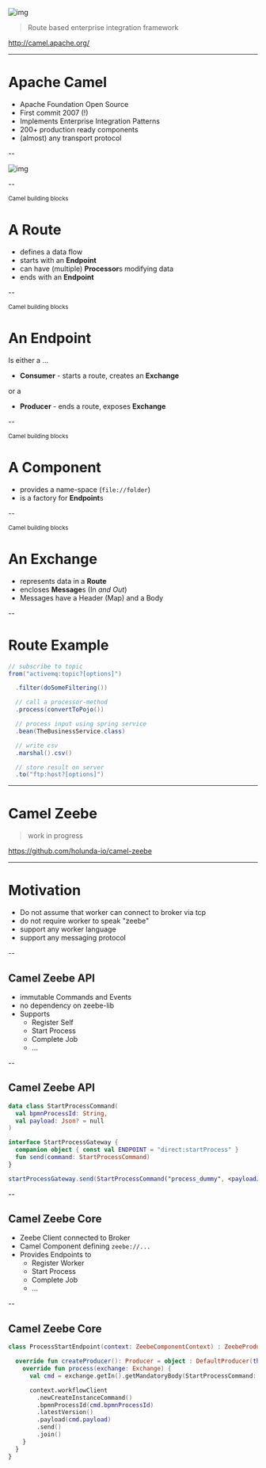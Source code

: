 

![img](images/logo-camel.png) <!-- .element: style="width:700px" -->

> Route based enterprise integration framework

http://camel.apache.org/

<!-- .slide: data-background="#EEE" -->

---

# Apache Camel

* Apache Foundation Open Source
* First commit 2007 (!)
* Implements Enterprise Integration Patterns
* 200+ production ready components
* (almost) any transport protocol 

--

![img](images/camel-overview.png) <!-- .element: style="width:700px" -->

--

<small>Camel building blocks</small>

# A Route

* defines a data flow
* starts with an **Endpoint**
* can have (multiple) **Processor**s modifying data
* ends with an **Endpoint**

--

<small>Camel building blocks</small>

# An Endpoint

Is either a ...

* **Consumer** - starts a route, creates an **Exchange**

or a

* **Producer** - ends a route, exposes **Exchange** 

--

<small>Camel building blocks</small>

# A Component

* provides a name-space (`file://folder`) 
* is a factory for **Endpoint**s

--

<small>Camel building blocks</small>

# An Exchange

* represents data in a **Route**
* encloses **Message**s (In *and Out*)
* Messages have a Header (Map) and a Body

--

# Route Example

```java
// subscribe to topic
from("activemq:topic?[options]")

  .filter(doSomeFiltering())

  // call a processor-method
  .process(convertToPojo())

  // process input using spring service
  .bean(TheBusinessService.class)

  // write csv
  .marshal().csv()

  // store result on server
  .to("ftp:host?[options]")
```

---

# Camel Zeebe

> work in progress

https://github.com/holunda-io/camel-zeebe

<!-- .slide: data-background="#EEE" -->

---

# Motivation

* Do not assume that worker can connect to broker via tcp
* do not require worker to speak "zeebe"
* support any worker language
* support any messaging protocol


--

## Camel Zeebe API

* immutable Commands and Events
* no dependency on zeebe-lib
* Supports
  * Register Self
  * Start Process
  * Complete Job
  * ...

--

## Camel Zeebe API

```kotlin
data class StartProcessCommand(
  val bpmnProcessId: String,
  val payload: Json? = null
)

interface StartProcessGateway {
  companion object { const val ENDPOINT = "direct:startProcess" }
  fun send(command: StartProcessCommand)
}

startProcessGateway.send(StartProcessCommand("process_dummy", <payloadJson>))

```

--

## Camel Zeebe Core

* Zeebe Client connected to Broker
* Camel Component defining `zeebe://...`
* Provides Endpoints to 
  * Register Worker
  * Start Process
  * Complete Job
  * ...

--

## Camel Zeebe Core

```kotlin
class ProcessStartEndpoint(context: ZeebeComponentContext) : ZeebeProducerOnlyEndpoint(...) {

  override fun createProducer(): Producer = object : DefaultProducer(this) {
    override fun process(exchange: Exchange) {
      val cmd = exchange.getIn().getMandatoryBody(StartProcessCommand::class.java)

      context.workflowClient
        .newCreateInstanceCommand()
        .bpmnProcessId(cmd.bpmnProcessId)
        .latestVersion()
        .payload(cmd.payload)
        .send()
        .join()
    }
  }
}


```
